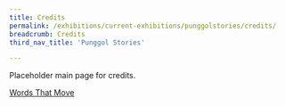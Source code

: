 ```yaml
---
title: Credits
permalink: /exhibitions/current-exhibitions/punggolstories/credits/
breadcrumb: Credits
third_nav_title: 'Punggol Stories'

---
```


Placeholder main page for credits.

[Words That Move](https://nlb-exhibitions-staging.netlify.app/exhibitions/current-exhibitions/punggolstories/credits/wtm/)